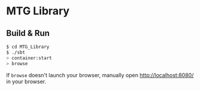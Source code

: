 # MTG Library #

## Build & Run ##

```sh
$ cd MTG_Library
$ ./sbt
> container:start
> browse
```

If `browse` doesn't launch your browser, manually open [http://localhost:8080/](http://localhost:8080/) in your browser.
